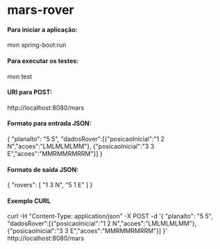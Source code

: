 # mars-rover

#### Para iniciar a aplicação:
mvn spring-boot:run


#### Para executar os testes:
mvn test

#### URI para POST:
http://localhost:8080/mars

#### Formato para entrada JSON:
{
	"planalto": "5 5",
	"dadosRover":[{"posicaoInicial":"1 2 N","acoes":"LMLMLMLMM"}, {"posicaoInicial":"3 3 E","acoes":"MMRMMRMRRM"}]
}

#### Formato de saída JSON:
{
    "rovers": [
        "1 3 N",
        "5 1 E"
    ]
}

#### Exemplo CURL
curl -H "Content-Type: application/json" -X POST -d '{ "planalto": "5 5", "dadosRover":[{"posicaoInicial":"1 2 N","acoes":"LMLMLMLMM"}, {"posicaoInicial":"3 3 E","acoes":"MMRMMRMRRM"}] }' http://localhost:8080/mars
